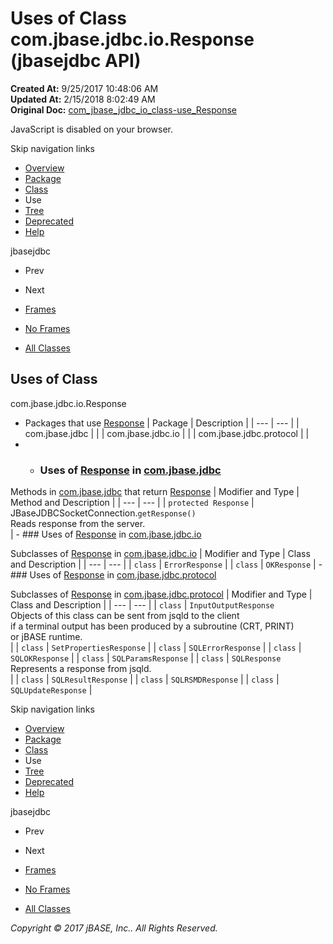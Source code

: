 # Uses of Class com.jbase.jdbc.io.Response (jbasejdbc   API)

**Created At:** 9/25/2017 10:48:06 AM  
**Updated At:** 2/15/2018 8:02:49 AM  
**Original Doc:** [com_jbase_jdbc_io_class-use_Response](https://docs.jbase.com/39235-class-use/com_jbase_jdbc_io_class-use_Response)  

<!--<br>    try {<br>        if (location.href.indexOf('is-external=true') == -1) {<br>            parent.document.title="Uses of Class com.jbase.jdbc.io.Response (jbasejdbc   API)";<br>        }<br>    }<br>    catch(err) {<br>    }<br>//-->
JavaScript is disabled on your browser.

Skip navigation links

- [Overview](../../../../../overview-summary.html)
- [Package](./../../com.jbase.jdbc.io-%28jbasejdbc---api%29)
- [Class](./../../response-%28jbasejdbc-api%29 "class in com.jbase.jdbc.io")
- Use
- [Tree](./../../com.jbase.jdbc.io-class-hierarchy-%28jbasejdbc---api%29)
- [Deprecated](../../../../../deprecated-list.html)
- [Help](../../../../../help-doc.html)


jbasejdbc <br>

- Prev
- Next


- [Frames](./.)
- [No Frames](./.)


- [All Classes](../../../../../allclasses-noframe.html)


<!--<br>  allClassesLink = document.getElementById("allclasses\_navbar\_top");<br>  if(window==top) {<br>    allClassesLink.style.display = "block";<br>  }<br>  else {<br>    allClassesLink.style.display = "none";<br>  }<br>  //-->

## Uses of Class
com.jbase.jdbc.io.Response

- Packages that use [Response](./../../response-%28jbasejdbc-api%29 "class in com.jbase.jdbc.io") | Package | Description |
| --- | --- |
| com.jbase.jdbc |   |
| com.jbase.jdbc.io |   |
| com.jbase.jdbc.protocol |   |
- - ### Uses of [Response](./../../response-%28jbasejdbc-api%29 "class in com.jbase.jdbc.io") in [com.jbase.jdbc](./../../../jbase-jdbc-api)


Methods in [com.jbase.jdbc](./../../../jbase-jdbc-api) that return [Response](./../../response-%28jbasejdbc-api%29 "class in com.jbase.jdbc.io") | Modifier and Type | Method and Description |
| --- | --- |
| `protected Response` | JBaseJDBCSocketConnection.`getResponse()`<br>Reads response from the server.<br> |
    - ### Uses of [Response](./../../response-%28jbasejdbc-api%29 "class in com.jbase.jdbc.io") in [com.jbase.jdbc.io](./../../com.jbase.jdbc.io-%28jbasejdbc---api%29)


Subclasses of [Response](./../../response-%28jbasejdbc-api%29 "class in com.jbase.jdbc.io") in [com.jbase.jdbc.io](./../../com.jbase.jdbc.io-%28jbasejdbc---api%29) | Modifier and Type | Class and Description |
| --- | --- |
| `class` | `ErrorResponse`  |
| `class` | `OKResponse`  |
    - ### Uses of [Response](./../../response-%28jbasejdbc-api%29 "class in com.jbase.jdbc.io") in [com.jbase.jdbc.protocol](./../../../protocol/com.jbase.jdbc.protocol-%28jbasejdbc---api%29)


Subclasses of [Response](./../../response-%28jbasejdbc-api%29 "class in com.jbase.jdbc.io") in [com.jbase.jdbc.protocol](./../../../protocol/com.jbase.jdbc.protocol-%28jbasejdbc---api%29) | Modifier and Type | Class and Description |
| --- | --- |
| `class` | `InputOutputResponse`<br>Objects of this class can be sent from jsqld to the client<br> if a terminal output has been produced by a subroutine (CRT, PRINT)<br> or jBASE runtime.<br> |
| `class` | `SetPropertiesResponse`  |
| `class` | `SQLErrorResponse`  |
| `class` | `SQLOKResponse`  |
| `class` | `SQLParamsResponse`  |
| `class` | `SQLResponse`<br>Represents a response from jsqld.<br> |
| `class` | `SQLResultResponse`  |
| `class` | `SQLRSMDResponse`  |
| `class` | `SQLUpdateResponse`  |

Skip navigation links

- [Overview](../../../../../overview-summary.html)
- [Package](./../../com.jbase.jdbc.io-%28jbasejdbc---api%29)
- [Class](./../../response-%28jbasejdbc-api%29 "class in com.jbase.jdbc.io")
- Use
- [Tree](./../../com.jbase.jdbc.io-class-hierarchy-%28jbasejdbc---api%29)
- [Deprecated](../../../../../deprecated-list.html)
- [Help](../../../../../help-doc.html)


jbasejdbc <br>

- Prev
- Next


- [Frames](./.)
- [No Frames](./.)


- [All Classes](../../../../../allclasses-noframe.html)


<!--<br>  allClassesLink = document.getElementById("allclasses\_navbar\_bottom");<br>  if(window==top) {<br>    allClassesLink.style.display = "block";<br>  }<br>  else {<br>    allClassesLink.style.display = "none";<br>  }<br>  //-->

*Copyright © 2017 jBASE, Inc.. All Rights Reserved.*
